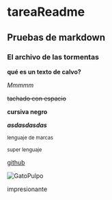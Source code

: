 # tareaReadme

## Pruebas de markdown
### El archivo de las tormentas

**qué es un texto de calvo?**

_Mmmmm_

 ~~tachado con espacio~~

 __**cursiva negro**__

 ***asdasdasdas***

 <sub> lenguaje de marcas </sub>


 <sup> super lenguaje </sup>

 [github](https://github.com/)



 ![GatoPulpo](https://myoctocat.com/assets/images/base-octocat.svg)


impresionante